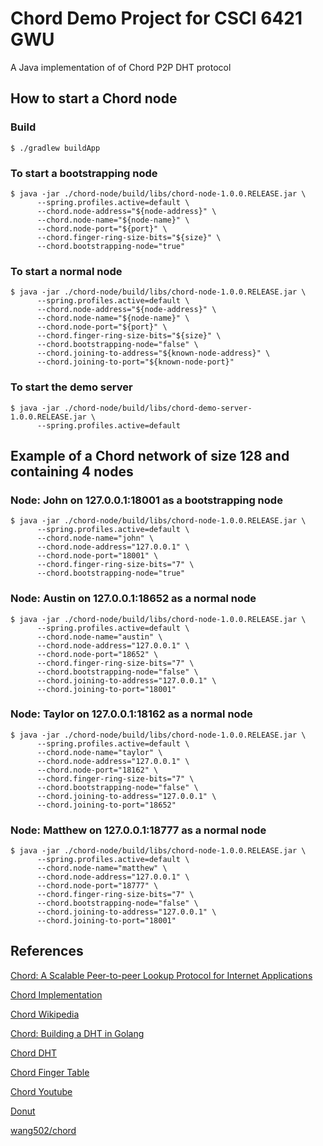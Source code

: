# Chord Demo Project for CSCI 6421 GWU

A Java implementation of of Chord P2P DHT protocol

## How to start a Chord node

### Build
```
$ ./gradlew buildApp
```

### To start a bootstrapping node
```
$ java -jar ./chord-node/build/libs/chord-node-1.0.0.RELEASE.jar \
      --spring.profiles.active=default \ 
      --chord.node-address="${node-address}" \
      --chord.node-name="${node-name}" \
      --chord.node-port="${port}" \
      --chord.finger-ring-size-bits="${size}" \
      --chord.bootstrapping-node="true"
```

### To start a normal node
```
$ java -jar ./chord-node/build/libs/chord-node-1.0.0.RELEASE.jar \
      --spring.profiles.active=default \
      --chord.node-address="${node-address}" \
      --chord.node-name="${node-name}" \
      --chord.node-port="${port}" \
      --chord.finger-ring-size-bits="${size}" \
      --chord.bootstrapping-node="false" \
      --chord.joining-to-address="${known-node-address}" \
      --chord.joining-to-port="${known-node-port}"
```

### To start the demo server
```
$ java -jar ./chord-node/build/libs/chord-demo-server-1.0.0.RELEASE.jar \
      --spring.profiles.active=default
```

## Example of a Chord network of size 128 and containing 4 nodes
### Node: John on 127.0.0.1:18001 as a bootstrapping node
```
$ java -jar ./chord-node/build/libs/chord-node-1.0.0.RELEASE.jar \
      --spring.profiles.active=default \
      --chord.node-name="john" \
      --chord.node-address="127.0.0.1" \
      --chord.node-port="18001" \
      --chord.finger-ring-size-bits="7" \
      --chord.bootstrapping-node="true"
```

### Node: Austin on 127.0.0.1:18652 as a normal node
```
$ java -jar ./chord-node/build/libs/chord-node-1.0.0.RELEASE.jar \
      --spring.profiles.active=default \
      --chord.node-name="austin" \
      --chord.node-address="127.0.0.1" \
      --chord.node-port="18652" \
      --chord.finger-ring-size-bits="7" \
      --chord.bootstrapping-node="false" \
      --chord.joining-to-address="127.0.0.1" \
      --chord.joining-to-port="18001"
```

### Node: Taylor on 127.0.0.1:18162 as a normal node
```
$ java -jar ./chord-node/build/libs/chord-node-1.0.0.RELEASE.jar \
      --spring.profiles.active=default \
      --chord.node-name="taylor" \
      --chord.node-address="127.0.0.1" \
      --chord.node-port="18162" \
      --chord.finger-ring-size-bits="7" \
      --chord.bootstrapping-node="false" \
      --chord.joining-to-address="127.0.0.1" \
      --chord.joining-to-port="18652"
```

### Node: Matthew on 127.0.0.1:18777 as a normal node
```
$ java -jar ./chord-node/build/libs/chord-node-1.0.0.RELEASE.jar \
      --spring.profiles.active=default \
      --chord.node-name="matthew" \
      --chord.node-address="127.0.0.1" \
      --chord.node-port="18777" \
      --chord.finger-ring-size-bits="7" \
      --chord.bootstrapping-node="false" \
      --chord.joining-to-address="127.0.0.1" \
      --chord.joining-to-port="18001"
```

## References

[Chord: A Scalable Peer-to-peer Lookup Protocol
 for Internet Applications](https://pdos.csail.mit.edu/papers/ton:chord/paper-ton.pdf)

[Chord Implementation](http://web.mit.edu/6.033/2001/wwwdocs/handouts/dp2-chord.html) 

[Chord Wikipedia](https://en.wikipedia.org/wiki/Chord_(peer-to-peer))

[Chord: Building a DHT in Golang](https://medium.com/techlog/chord-building-a-dht-distributed-hash-table-in-golang-67c3ce17417b)

[Chord DHT](https://www2.cs.duke.edu/courses/fall18/compsci514/slides/21DHT.pdf)

[Chord Finger Table](http://cseweb.ucsd.edu/~gmporter/classes/fa17/cse124/post/chord-finger-tables/)

[Chord Youtube](https://www.youtube.com/watch?v=q29szpcnorA)

[Donut](http://alevy.github.io/donut/chord_implementation.html)

[wang502/chord](https://github.com/wang502/chord)
